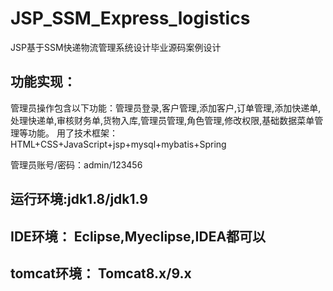 # JSP_SSM_Express_logistics
JSP基于SSM快递物流管理系统设计毕业源码案例设计

## 功能实现：
  管理员操作包含以下功能：管理员登录,客户管理,添加客户,订单管理,添加快递单,处理快递单,审核财务单,货物入库,管理员管理,角色管理,修改权限,基础数据菜单管理等功能。
  用了技术框架： HTML+CSS+JavaScript+jsp+mysql+mybatis+Spring

管理员账号/密码：admin/123456

## 运行环境:jdk1.8/jdk1.9
## IDE环境： Eclipse,Myeclipse,IDEA都可以
## tomcat环境： Tomcat8.x/9.x
